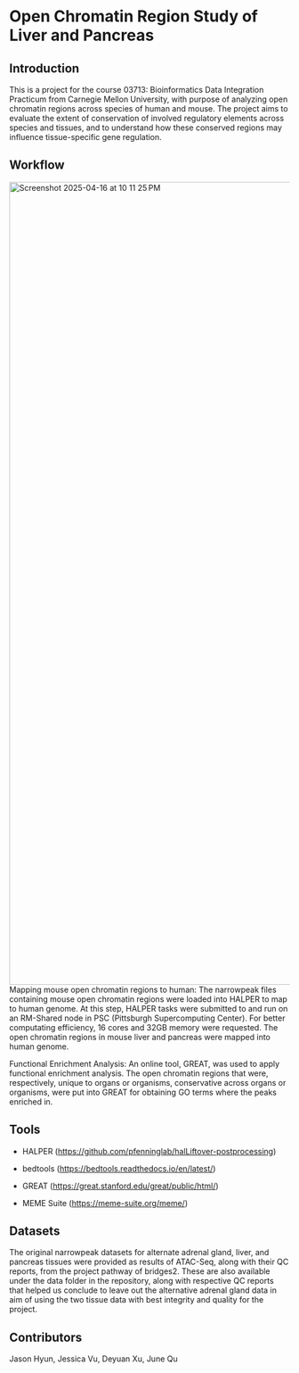 # Open Chromatin Region Study of Liver and Pancreas

## Introduction
This is a project for the course 03713: Bioinformatics Data Integration Practicum from Carnegie Mellon University, with purpose of analyzing open chromatin regions across species of human and mouse. The project aims to evaluate the extent of conservation of involved regulatory elements across species and tissues, and to understand how these conserved regions may influence tissue-specific gene regulation. 

## Workflow


<img width="1440" alt="Screenshot 2025-04-16 at 10 11 25 PM" src="https://github.com/user-attachments/assets/2cb0ea41-148b-4420-ac51-17468663a215" />
Mapping mouse open chromatin regions to human:
The narrowpeak files containing mouse open chromatin regions were loaded into HALPER to map to human genome. At this step, HALPER tasks were submitted to and run on an RM-Shared node in PSC (Pittsburgh Supercomputing Center). For better computating efficiency, 16 cores and 32GB memory were requested. The open chromatin regions in mouse liver and pancreas were mapped into human genome.

Functional Enrichment Analysis:
An online tool, GREAT, was used to apply functional enrichment analysis. The open chromatin regions that were, respectively, unique to organs or organisms, conservative across organs or organisms, were put into GREAT for obtaining GO terms where the peaks enriched in.

## Tools
- HALPER (https://github.com/pfenninglab/halLiftover-postprocessing)
- bedtools (https://bedtools.readthedocs.io/en/latest/)

- GREAT (https://great.stanford.edu/great/public/html/)
- MEME Suite (https://meme-suite.org/meme/)

## Datasets
The original narrowpeak datasets for alternate adrenal gland, liver, and pancreas tissues were provided as results of ATAC-Seq, along with their QC reports, from the project pathway of bridges2. These are also available under the data folder in the repository, along with respective QC reports that helped us conclude to leave out the alternative adrenal gland data in aim of using the two tissue data with best integrity and quality for the project.

## Contributors
Jason Hyun, Jessica Vu, Deyuan Xu, June Qu
